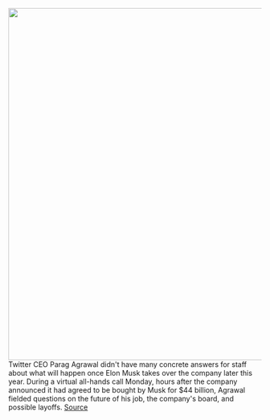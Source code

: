 <img src='https://cdn.vox-cdn.com/thumbor/iHDw7C-lsXbugNwQx8W0eUH54yw=/0x0:2040x1360/1200x800/filters:focal(857x517:1183x843)/cdn.vox-cdn.com/uploads/chorus_image/image/70792501/acastro_211129_4896_0001.5.jpg' width='700px' /><br/>
Twitter CEO Parag Agrawal didn't have many concrete answers for staff about what will happen once Elon Musk takes over the company later this year. During a virtual all-hands call Monday, hours after the company announced it had agreed to be bought by Musk for $44 billion, Agrawal fielded questions on the future of his job, the company's board, and possible layoffs.
<a href='https://www.theverge.com/2022/4/25/23041753/twitter-ceo-elon-musk-no-layoffs-planned'> Source <a/>